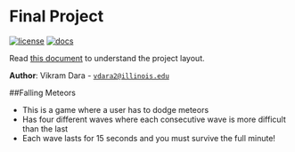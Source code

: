 # Final Project

[![license](https://img.shields.io/badge/license-MIT-green)](LICENSE)
[![docs](https://img.shields.io/badge/docs-yes-brightgreen)](docs/README.md)

Read [this document](https://cliutils.gitlab.io/modern-cmake/chapters/basics/structure.html) to understand the project
layout.

**Author**: Vikram Dara - [`vdara2@illinois.edu`](mailto:vdara2@illinois.edu)

##Falling Meteors
* This is a game where a user has to dodge meteors
* Has four different waves where each consecutive wave is more difficult than the last
* Each wave lasts for 15 seconds and you must survive the full minute!